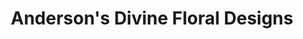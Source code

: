 ---
title: "Anderson's Divine Floral Designs"
url: /cincinnati/andersons-divine-floral-designs/
shop: florist
---